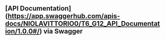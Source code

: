 ## [API Documentation] (https://app.swaggerhub.com/apis-docs/NIOLAVITTORIO0/T6_G12_API_Documentation/1.0.0#/) via Swagger
